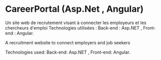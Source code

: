 # CareerPortal (Asp.Net , Angular)

Un site web de recrutement visant à connecter les employeurs et les chercheurs d'emploi
Technologies utilisées : Back-end : Asp.NET , Front-end : Angular.

A recruitment website to connect employers and job seekers

Technologies used: Back-end: Asp.NET , Front-end: Angular.

